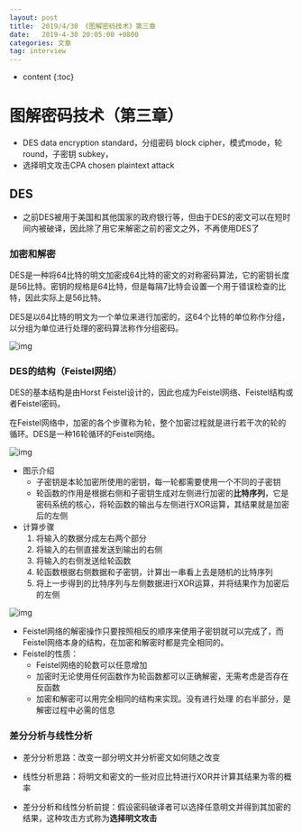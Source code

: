 ```yaml
---
layout: post
title:  2019/4/30 《图解密码技术》第三章
date:   2019-4-30 20:05:00 +0800
categories: 文章
tag: interview
---
```


* content
{:toc}
# 图解密码技术（第三章）

- DES data encryption standard，分组密码 block cipher，模式mode，轮round，子密钥 subkey，
- 选择明文攻击CPA chosen plaintext attack

## DES

- 之前DES被用于美国和其他国家的政府银行等，但由于DES的密文可以在短时间内被破译，因此除了用它来解密之前的密文之外，不再使用DES了

### 加密和解密

DES是一种将64比特的明文加密成64比特的密文的对称密码算法，它的密钥长度是56比特。密钥的规格是64比特，但是每隔7比特会设置一个用于错误检查的比特，因此实际上是56比特。

DES是以64比特的明文为一个单位来进行加密的，这64个比特的单位称作分组，以分组为单位进行处理的密码算法称作分组密码。

![img](https://wx3.sinaimg.cn/mw690/0066mMjily1g2iiyn41egj30et09z0tk.jpg)

### DES的结构（Feistel网络）

DES的基本结构是由Horst Feistel设计的，因此也成为Feistel网络、Feistel结构或者Feistel密码。

在Feistel网络中，加密的各个步骤称为轮，整个加密过程就是进行若干次的轮的循环。DES是一种16轮循环的Feistel网络。

![img](https://wx4.sinaimg.cn/mw690/0066mMjily1g2ij6erktoj30cu0e8wfs.jpg)

- 图示介绍
  - 子密钥是本轮加密所使用的密钥，每一轮都需要使用一个不同的子密钥
  - 轮函数的作用是根据右侧和子密钥生成对左侧进行加密的**比特序列**，它是密码系统的核心，将轮函数的输出与左侧进行XOR运算，其结果就是加密后的左侧
- 计算步骤
  1. 将输入的数据分成左右两个部分
  2. 将输入的右侧直接发送到输出的右侧
  3. 将输入的右侧发送给轮函数
  4. 轮函数根据右侧数据和子密钥，计算出一串看上去是随机的比特序列
  5. 将上一步得到的比特序列与左侧数据进行XOR运算，并将结果作为加密后的左侧

![img](https://wx1.sinaimg.cn/mw690/0066mMjily1g2ijmey32gj30b40fwab6.jpg)

- Feistel网络的解密操作只要按照相反的顺序来使用子密钥就可以完成了，而Feistel网络本身的结构，在加密和解密时都是完全相同的。
- Feistel的性质：
  - Feistel网络的轮数可以任意增加
  - 加密时无论使用任何函数作为轮函数都可以正确解密，无需考虑是否存在反函数
  - 加密和解密可以用完全相同的结构来实现。没有进行处理 的右半部分，是解密过程中必需的信息

### 差分分析与线性分析

- 差分分析思路：改变一部分明文并分析密文如何随之改变
- 线性分析思路：将明文和密文的一些对应比特进行XOR并计算其结果为零的概率

- 差分分析和线性分析前提：假设密码破译者可以选择任意明文并得到其加密的结果，这种攻击方式称为**选择明文攻击**




